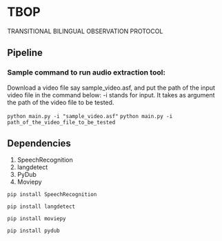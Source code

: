 # TBOP
TRANSITIONAL BILINGUAL OBSERVATION PROTOCOL


## Pipeline


### Sample command to run audio extraction tool:

Download a video file say sample_video.asf, and put the path of the input video file in the command below:
-i stands for input. It takes as argument the path of the video file to be tested.

``` python main.py -i "sample_video.asf" ```
``` python main.py -i path_of_the_video_file_to_be_tested ```


## Dependencies
1. SpeechRecognition
2. langdetect
3. PyDub
4. Moviepy

```
pip install SpeechRecognition
```
```
pip install langdetect
```
```
pip install moviepy
```
```
pip install pydub
```

